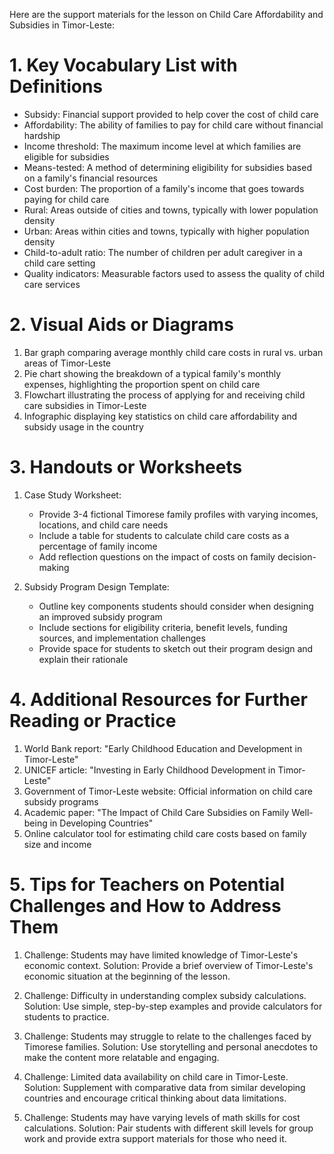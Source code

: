 Here are the support materials for the lesson on Child Care Affordability and Subsidies in Timor-Leste:

# 1. Key Vocabulary List with Definitions

- Subsidy: Financial support provided to help cover the cost of child care
- Affordability: The ability of families to pay for child care without financial hardship
- Income threshold: The maximum income level at which families are eligible for subsidies
- Means-tested: A method of determining eligibility for subsidies based on a family's financial resources
- Cost burden: The proportion of a family's income that goes towards paying for child care
- Rural: Areas outside of cities and towns, typically with lower population density
- Urban: Areas within cities and towns, typically with higher population density
- Child-to-adult ratio: The number of children per adult caregiver in a child care setting
- Quality indicators: Measurable factors used to assess the quality of child care services

# 2. Visual Aids or Diagrams

1. Bar graph comparing average monthly child care costs in rural vs. urban areas of Timor-Leste
2. Pie chart showing the breakdown of a typical family's monthly expenses, highlighting the proportion spent on child care
3. Flowchart illustrating the process of applying for and receiving child care subsidies in Timor-Leste
4. Infographic displaying key statistics on child care affordability and subsidy usage in the country

# 3. Handouts or Worksheets

1. Case Study Worksheet:
   - Provide 3-4 fictional Timorese family profiles with varying incomes, locations, and child care needs
   - Include a table for students to calculate child care costs as a percentage of family income
   - Add reflection questions on the impact of costs on family decision-making

2. Subsidy Program Design Template:
   - Outline key components students should consider when designing an improved subsidy program
   - Include sections for eligibility criteria, benefit levels, funding sources, and implementation challenges
   - Provide space for students to sketch out their program design and explain their rationale

# 4. Additional Resources for Further Reading or Practice

1. World Bank report: "Early Childhood Education and Development in Timor-Leste"
2. UNICEF article: "Investing in Early Childhood Development in Timor-Leste"
3. Government of Timor-Leste website: Official information on child care subsidy programs
4. Academic paper: "The Impact of Child Care Subsidies on Family Well-being in Developing Countries"
5. Online calculator tool for estimating child care costs based on family size and income

# 5. Tips for Teachers on Potential Challenges and How to Address Them

1. Challenge: Students may have limited knowledge of Timor-Leste's economic context.
   Solution: Provide a brief overview of Timor-Leste's economic situation at the beginning of the lesson.

2. Challenge: Difficulty in understanding complex subsidy calculations.
   Solution: Use simple, step-by-step examples and provide calculators for students to practice.

3. Challenge: Students may struggle to relate to the challenges faced by Timorese families.
   Solution: Use storytelling and personal anecdotes to make the content more relatable and engaging.

4. Challenge: Limited data availability on child care in Timor-Leste.
   Solution: Supplement with comparative data from similar developing countries and encourage critical thinking about data limitations.

5. Challenge: Students may have varying levels of math skills for cost calculations.
   Solution: Pair students with different skill levels for group work and provide extra support materials for those who need it.